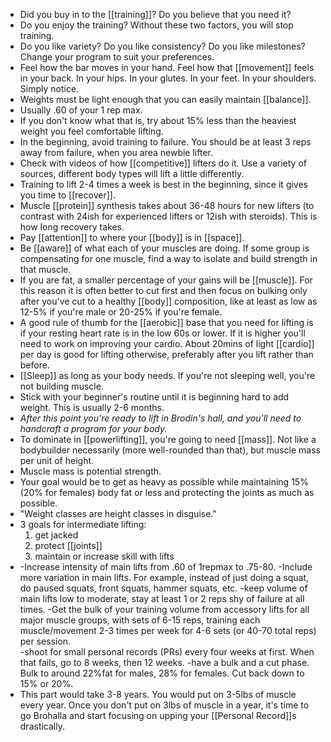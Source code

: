 - Did you buy in to the [[training]]? Do  you believe that you need it?
- Do you enjoy the training? Without these two factors, you will stop training.
- Do you like variety? Do you like consistency? Do you like milestones? Change your program to suit your preferences.
- Feel how the bar moves in your hand. Feel how that [[movement]] feels in your back. In your hips. In your glutes. In your feet. In your shoulders. Simply notice.
- Weights must be light enough that you can easily maintain [[balance]].
- Usually .60 of your 1 rep max.
- If you don't know what that is, try about 15% less than the heaviest weight you feel comfortable lifting.
- In the beginning, avoid training to failure. You should be at least 3 reps away from failure, when you area newbie lifter.
- Check with videos of how [[competitive]] lifters do it. Use a variety of sources, different body types will lift a little differently.
- Training to lift 2-4 times a week is best in the beginning, since it gives you time to [[recover]].
- Muscle [[protein]] synthesis takes about 36-48 hours for new lifters (to contrast with 24ish for experienced lifters or 12ish with steroids). This is how long recovery takes.
- Pay [[attention]] to where your [[body]] is in [[space]].
- Be [[aware]] of what each of your muscles are doing. If some group is compensating for one muscle, find a way to isolate and build strength in that muscle.
- If you are fat, a smaller percentage of your gains will be [[muscle]]. For this reason it is often better to cut first and then focus on bulking only after you've cut to a healthy [[body]] composition, like at least as low as 12-5% if you're male or 20-25% if you're female.
- A good rule of thumb for the [[aerobic]] base that you need for lifting is if your resting heart rate is in the low 60s or lower. If it is higher you'll need to work on improving your cardio. About 20mins of light [[cardio]] per day is good for lifting otherwise, preferably after you lift rather than before.
- [[Sleep]] as long as your body needs. If you're not sleeping well, you're not building muscle.
- Stick with your beginner's routine until it is beginning hard to add weight. This is usually 2-6 months.
- *After this point you're ready to lift in Brodin's hall, and you'll need to handcraft a program for your body.*
- To dominate in [[powerlifting]], you're going to need [[mass]]. Not like a bodybuilder necessarily (more well-rounded than that), but muscle mass per unit of height.
- Muscle mass is potential strength.
- Your goal would be to get as heavy as possible while maintaining 15% (20% for females) body fat or less and protecting the joints as much as possible.
- "Weight classes are height classes in disguise."
- 3 goals for intermediate lifting:
  1) get jacked
  2) protect [[joints]]
  3) maintain or increase skill with lifts
- -Increase intensity of main lifts from .60 of 1repmax to .75-80.
  -Include more variation in main lifts. For example, instead of just doing a squat, do paused squats, front squats, hammer squats, etc.
  -keep volume of main lifts low to moderate, stay at least 1 or 2 reps shy of failure at all times.
  -Get the bulk of your training volume from accessory lifts for all major muscle groups, with sets of 6-15 reps, training each muscle/movement 2-3 times per week for 4-6 sets (or 40-70 total reps) per session.  
  -shoot for small personal records (PRs) every four weeks at first. When that fails, go to 8 weeks, then 12 weeks.
  -have a bulk and a cut phase. Bulk to around 22%fat for males, 28% for females. Cut back down to 15% or 20%.
- This part would take 3-8 years. You would put on 3-5lbs of muscle every year. Once you don't put on 3lbs of muscle in a year, it's time to go Brohalla and start focusing on upping your [[Personal Record]]s drastically.